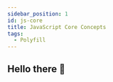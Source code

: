 ```yaml
---
sidebar_position: 1
id: js-core
title: JavaScript Core Concepts
tags:
  - Polyfill
---
```


## Hello there 🫶